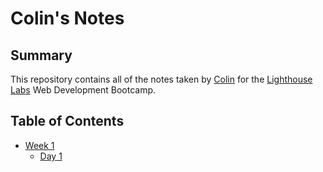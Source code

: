 # Colin's Notes

## Summary

This repository contains all of the notes taken by [Colin](https://github.com/celsinga) for the [Lighthouse Labs](https://www.lighthouselabs.ca/) Web Development Bootcamp.

## Table of Contents

* [Week 1](/Week_1)
  * [Day 1](/Week_1/Day_1)